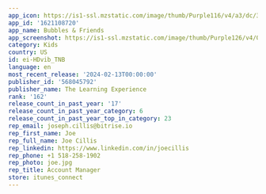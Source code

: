 ```yaml
---
app_icon: https://is1-ssl.mzstatic.com/image/thumb/Purple116/v4/a3/dc/37/a3dc374d-4346-85fb-5598-5982b117f712/AppIcon-1x_U007emarketing-0-7-0-85-220.png/1024x1024bb.png
app_id: '1621108720'
app_name: Bubbles & Friends
app_screenshot: https://is1-ssl.mzstatic.com/image/thumb/Purple126/v4/0f/02/a3/0f02a3d1-356f-6dd7-1981-21510e2c9adc/ff062a22-a61b-48c5-80a5-06218785ab5f_B_U0026F-App-Screen-1242x2688_01.jpg/1242x2688bb.png
category: Kids
country: US
id: ei-HDvib_TNB
language: en
most_recent_release: '2024-02-13T00:00:00'
publisher_id: '568045792'
publisher_name: The Learning Experience
rank: '162'
release_count_in_past_year: '17'
release_count_in_past_year_category: 6
release_count_in_past_year_top_in_category: 23
rep_email: joseph.cillis@bitrise.io
rep_first_name: Joe
rep_full_name: Joe Cillis
rep_linkedin: https://www.linkedin.com/in/joecillis
rep_phone: +1 518-258-1902
rep_photo: joe.jpg
rep_title: Account Manager
store: itunes_connect
---
```

